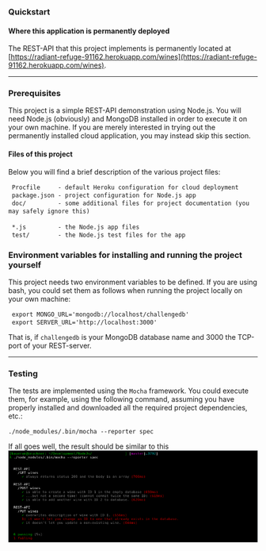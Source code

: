 ### Quickstart
#### Where this application is permanently deployed
The REST-API that this project implements is permanently located at
[https://radiant-refuge-91162.herokuapp.com/wines](https://radiant-refuge-91162.herokuapp.com/wines).

***

### Prerequisites
This project is a simple REST-API demonstration using Node.js.  You will need Node.js (obviously) and MongoDB
installed in order to execute it on your own machine.  If you are merely interested in trying out the permanently
installed cloud application, you may instead skip this section.

#### Files of this project
Below you will find a brief description of the various project files:

     Procfile     - default Heroku configuration for cloud deployment
     package.json - project configuration for Node.js app
     doc/         - some additional files for project documentation (you may safely ignore this)
     
     *.js         - the Node.js app files
     test/        - the Node.js test files for the app

### Environment variables for installing and running the project yourself
This project needs two environment variables to be defined. If you are using bash, you could set them
as follows when running the project locally on your own machine:

     export MONGO_URL='mongodb://localhost/challengedb'
     export SERVER_URL='http://localhost:3000'

That is, if `challengedb` is your MongoDB database name and 3000 the TCP-port of your REST-server.

***

### Testing

The tests are implemented using the `Mocha` framework.  You could execute them, for example, using
the following command, assuming you have properly installed and downloaded all the required project
dependencies, etc.:

    ./node_modules/.bin/mocha --reporter spec

If all goes well, the result should be similar to this
![Test output](doc/test2.png)
